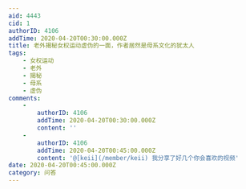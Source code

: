 ```yaml
---
aid: 4443
cid: 1
authorID: 4106
addTime: 2020-04-20T00:30:00.000Z
title: 老外揭秘女权运动虚伪的一面，作者居然是母系文化的犹太人
tags:
    - 女权运动
    - 老外
    - 揭秘
    - 母系
    - 虚伪
comments:
    -
        authorID: 4106
        addTime: 2020-04-20T00:30:00.000Z
        content: ''
    -
        authorID: 4106
        addTime: 2020-04-20T00:45:00.000Z
        content: '@[keii](/member/keii) 我分享了好几个你会喜欢的视频'
date: 2020-04-20T00:45:00.000Z
category: 问答
---
```



